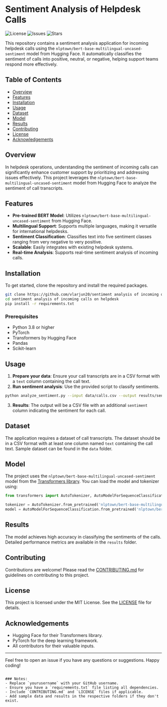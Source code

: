 
# Sentiment Analysis of Helpdesk Calls

![License](https://img.shields.io/github/license/vlarjun20/sentiment-helpdesk)
![Issues](https://img.shields.io/github/issues/vlarjun20/sentiment-helpdesk)
![Stars](https://img.shields.io/github/stars/vlarjun20/sentiment-helpdesk)

This repository contains a sentiment analysis application for incoming helpdesk calls using the `nlptown/bert-base-multilingual-uncased-sentiment` model from Hugging Face. It automatically classifies the sentiment of calls into positive, neutral, or negative, helping support teams respond more effectively.

## Table of Contents

- [Overview](#overview)
- [Features](#features)
- [Installation](#installation)
- [Usage](#usage)
- [Dataset](#dataset)
- [Model](#model)
- [Results](#results)
- [Contributing](#contributing)
- [License](#license)
- [Acknowledgements](#acknowledgements)

## Overview

In helpdesk operations, understanding the sentiment of incoming calls can significantly enhance customer support by prioritizing and addressing issues effectively. This project leverages the `nlptown/bert-base-multilingual-uncased-sentiment` model from Hugging Face to analyze the sentiment of call transcripts.

## Features

- **Pre-trained BERT Model**: Utilizes `nlptown/bert-base-multilingual-uncased-sentiment` from Hugging Face.
- **Multilingual Support**: Supports multiple languages, making it versatile for international helpdesks.
- **Sentiment Classification**: Classifies text into five sentiment classes ranging from very negative to very positive.
- **Scalable**: Easily integrates with existing helpdesk systems.
- **Real-time Analysis**: Supports real-time sentiment analysis of incoming calls.

## Installation

To get started, clone the repository and install the required packages.

```bash
git clone https://github.com/vlarjun20/sentiment analysis of incoming on helpdesk.git
cd sentiment analysis of incoming calls on helpdesk
pip install -r requirements.txt
```

### Prerequisites

- Python 3.8 or higher
- PyTorch
- Transformers by Hugging Face
- Pandas
- Scikit-learn

## Usage

1. **Prepare your data**: Ensure your call transcripts are in a CSV format with a `text` column containing the call text.
2. **Run sentiment analysis**: Use the provided script to classify sentiments.

```bash
python analyze_sentiment.py --input data/calls.csv --output results/sentiments.csv
```

3. **Results**: The output will be a CSV file with an additional `sentiment` column indicating the sentiment for each call.

## Dataset

The application requires a dataset of call transcripts. The dataset should be in a CSV format with at least one column named `text` containing the call text. Sample dataset can be found in the `data` folder.

## Model

The project uses the `nlptown/bert-base-multilingual-uncased-sentiment` model from the [Transformers library](https://huggingface.co/nlptown/bert-base-multilingual-uncased-sentiment). You can load the model and tokenizer using:

```python
from transformers import AutoTokenizer, AutoModelForSequenceClassification

tokenizer = AutoTokenizer.from_pretrained('nlptown/bert-base-multilingual-uncased-sentiment')
model = AutoModelForSequenceClassification.from_pretrained('nlptown/bert-base-multilingual-uncased-sentiment')
```

## Results

The model achieves high accuracy in classifying the sentiments of the calls. Detailed performance metrics are available in the `results` folder.

## Contributing

Contributions are welcome! Please read the [CONTRIBUTING.md](CONTRIBUTING.md) for guidelines on contributing to this project.

## License

This project is licensed under the MIT License. See the [LICENSE](LICENSE) file for details.

## Acknowledgements

- Hugging Face for their Transformers library.
- PyTorch for the deep learning framework.
- All contributors for their valuable inputs.

---

Feel free to open an issue if you have any questions or suggestions. Happy coding!
```

### Notes:
- Replace `yourusername` with your GitHub username.
- Ensure you have a `requirements.txt` file listing all dependencies.
- Include `CONTRIBUTING.md` and `LICENSE` files if applicable.
- Add sample data and results in the respective folders if they don't exist.
